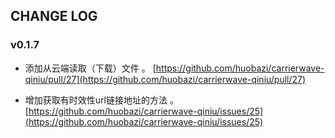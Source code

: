 
## CHANGE LOG

### v0.1.7

- 添加从云端读取（下载）文件  。 [https://github.com/huobazi/carrierwave-qiniu/pull/27](https://github.com/huobazi/carrierwave-qiniu/pull/27)

- 增加获取有时效性url链接地址的方法 。 [https://github.com/huobazi/carrierwave-qiniu/issues/25](https://github.com/huobazi/carrierwave-qiniu/issues/25)
